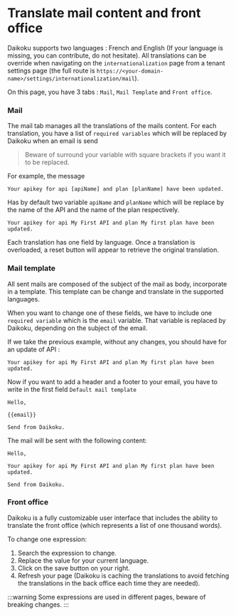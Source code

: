 # Translate mail content and front office

Daikoku supports two languages : French and English (If your language is missing, you can contribute, do not hesitate). All translations can be override when navigating on the `internationalization` page from a tenant settings page (the full route is `https://<your-domain-name>/settings/internationalization/mail`).

On this page, you have 3 tabs : `Mail`, `Mail Template` and `Front office`.

### Mail

The mail tab manages all the translations of the mails content. For each translation, you have a list of `required variables` which will be replaced by Daikoku when an email is send
> Beware of surround your variable with square brackets if you want it to be replaced.

For example, the message 
```
Your apikey for api [apiName] and plan [planName] have been updated.
```

Has by default two variable `apiName` and `planName` which will be replace by the name of the API and the name of the plan respectively. 

```
Your apikey for api My First API and plan My first plan have been updated. 
```

Each translation has one field by language. Once a translation is overloaded, a reset button will appear to retrieve the original translation.

### Mail template 

All sent mails are composed of the subject of the mail as body, incorporate in a template. This template can be change and translate in the supported languages.

When you want to change one of these fields, we have to include one `required variable` which is the `email` variable. That variable is replaced by Daikoku, depending on the subject of the email. 

If we take the previous example, without any changes, you should have for an update of API :

```
Your apikey for api My First API and plan My first plan have been updated. 
```

Now if you want to add a header and a footer to your email, you have to write in the first field `Default mail template`

```
Hello,

{{email}}

Send from Daikoku.
```

The mail will be sent with the following content:

```
Hello,

Your apikey for api My First API and plan My first plan have been updated. 

Send from Daikoku.
```

### Front office

Daikoku is a fully customizable user interface that includes the ability to translate the front office (which represents a list of one thousand words).

To change one expression: 

1. Search the expression to change.
2. Replace the value for your current language.
3. Click on the save button on your right.
4. Refresh your page (Daikoku is caching the translations to avoid fetching the translations in the back office each time they are needed).

:::warning
Some expressions are used in different pages, beware of breaking changes.
:::

